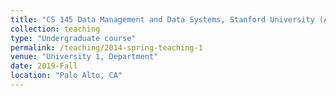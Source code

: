```yaml
---
title: "CS 145 Data Management and Data Systems, Stanford University (Autumn 2019)"
collection: teaching
type: "Undergraduate course"
permalink: /teaching/2014-spring-teaching-1
venue: "University 1, Department"
date: 2019-Fall
location: "Palo Alto, CA"
---
```

